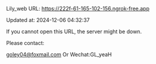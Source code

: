 Lily_web URL: https://222f-61-165-102-156.ngrok-free.app

Updated at: 2024-12-06 04:32:37

If you cannot open this URL, the server might be down.

Please contact: 

goley04@foxmail.com Or Wechat:GL_yeaH